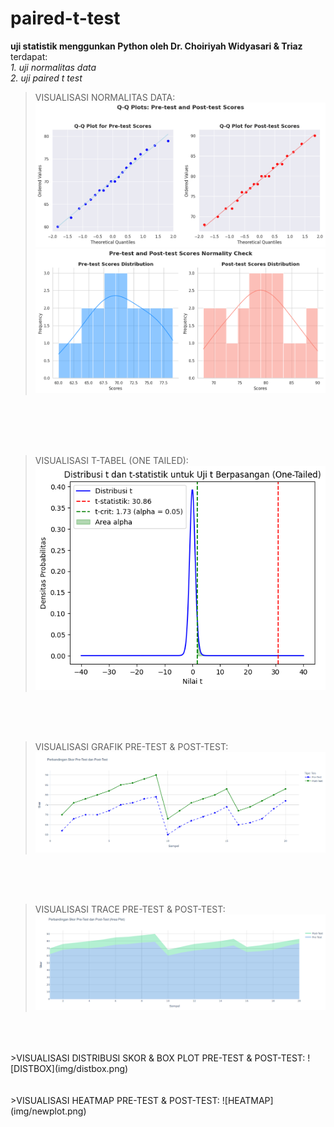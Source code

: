# paired-t-test
**uji statistik menggunkan Python oleh Dr. Choiriyah Widyasari & Triaz**
<br>
terdapat:<br>
*1. uji normalitas data* <br>
*2. uji paired t test*
<br>

>VISUALISASI NORMALITAS DATA:
![Distribusi Frekuensi](img/qqnormality.png) 
![Distribusi Frekuensi](img/normalitydist.png) 
<br>
<br>
<br>
<br>

>VISUALISASI T-TABEL (ONE TAILED):
>![one tailed](img/onetailed.png)
<br>
<br>
<br>

>VISUALISASI GRAFIK PRE-TEST & POST-TEST:
>![GRAFIK](img/grafik.png)
<br>
<br>
<br>

>VISUALISASI TRACE PRE-TEST & POST-TEST: 
>![TRACE](img/trace.png) 
<br>
<br>
<br>
>VISUALISASI DISTRIBUSI SKOR & BOX PLOT PRE-TEST & POST-TEST:
![DISTBOX](img/distbox.png) 
<br>
<br>
<br>
>VISUALISASI HEATMAP PRE-TEST & POST-TEST:
![HEATMAP](img/newplot.png) 
